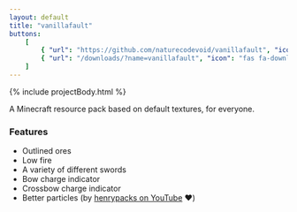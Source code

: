 ```yaml
---
layout: default
title: "vanillafault"
buttons:
    [
        { "url": "https://github.com/naturecodevoid/vanillafault", "icon": "fab fa-github" },
        { "url": "/downloads/?name=vanillafault", "icon": "fas fa-download" },
    ]
---
```


{% include projectBody.html %}

A Minecraft resource pack based on default textures, for everyone.

### Features

-   Outlined ores
-   Low fire
-   A variety of different swords
-   Bow charge indicator
-   Crossbow charge indicator
-   Better particles (by <a href="https://www.youtube.com/channel/UCzw0If_gEbjJHkpwrvDFrJw" target="_blank">henrypacks
    on YouTube</a> ❤️)
